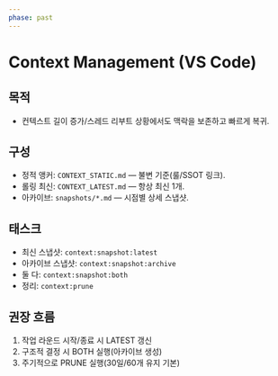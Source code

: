 ```yaml
---
phase: past
---
```


# Context Management (VS Code)

## 목적
- 컨텍스트 길이 증가/스레드 리부트 상황에서도 맥락을 보존하고 빠르게 복귀.

## 구성
- 정적 앵커: `CONTEXT_STATIC.md` — 불변 기준(룰/SSOT 링크).
- 롤링 최신: `CONTEXT_LATEST.md` — 항상 최신 1개.
- 아카이브: `snapshots/*.md` — 시점별 상세 스냅샷.

## 태스크
- 최신 스냅샷: `context:snapshot:latest`
- 아카이브 스냅샷: `context:snapshot:archive`
- 둘 다: `context:snapshot:both`
- 정리: `context:prune`

## 권장 흐름
1) 작업 라운드 시작/종료 시 LATEST 갱신
2) 구조적 결정 시 BOTH 실행(아카이브 생성)
3) 주기적으로 PRUNE 실행(30일/60개 유지 기본)

